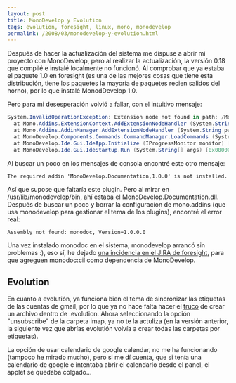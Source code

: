 ```yaml
---
layout: post
title: MonoDevelop y Evolution
tags: evolution, foresight, linux, mono, monodevelop
permalink: /2008/03/monodevelop-y-evolution.html
---
```


Después de hacer la actualización del sistema me dispuse a abrir mi proyecto con MonoDevelop, pero al realizar la actualización, la versión 0.18 que compilé e instalé localmente no funcionó. Al comprobar que ya estaba el paquete 1.0 en foresight (es una de las mejores cosas que tiene esta distribución, tiene los paquetes la mayoría de paquetes recien salidos del horno), por lo que instalé MonodDevelop 1.0.  

Pero para mi desesperación volvió a fallar, con el intuitivo mensaje:  

~~~csharp
System.InvalidOperationException: Extension node not found in path: /MonoDevelop/Ide/Commands  
  at Mono.Addins.ExtensionContext.AddExtensionNodeHandler (System.String path, Mono.Addins.ExtensionNodeEventHandler handler) [0x00000]   
  at Mono.Addins.AddinManager.AddExtensionNodeHandler (System.String path, Mono.Addins.ExtensionNodeEventHandler handler) [0x00000]   
  at MonoDevelop.Components.Commands.CommandManager.LoadCommands (System.String addinPath) [0x00000]   
  at MonoDevelop.Ide.Gui.IdeApp.Initialize (IProgressMonitor monitor) [0x00000]   
  at MonoDevelop.Ide.Gui.IdeStartup.Run (System.String[] args) [0x00000]   
~~~

Al buscar un poco en los mensajes de consola encontré este otro mensaje:  

~~~
The required addin 'MonoDevelop.Documentation,1.0.0' is not installed.  
~~~

Así que supose que faltaría este plugin. Pero al mirar en /usr/lib/monodevelop/bin, ahí estaba el MonoDevelop.Documentation.dll. Después de buscar un poco y borrar la configuración de mono.addins (que usa monodevelop para gestionar el tema de los plugins), encontré el error real:  

~~~
Assembly not found: monodoc, Version=1.0.0.0  
~~~

Una vez instalado monodoc en el sistema, monodevelop arrancó sin problemas :), eso sí, he dejado [una incidencia en el JIRA de foresight](https://issues.foresightlinux.org/browse/FL-995), para que agreguen monodoc:cil como dependencia de MonoDevelop.  

## Evolution

En cuanto a evolutión, ya funciona bien el tema de sincronizar las etiquetas de las cuentas de gmail, por lo que ya no hace falta hacer el [truco](/2008/02/gmail-etiquetas-imap-y-evolution.html) de crear un archivo dentro de .evolution. Ahora seleccionando la opción "unsubscribe" de la carpeta imap, ya no te la actuliza (en la versión anterior, la siguiente vez que abrías evolutión volvía a crear todas las carpetas por etiquetas).  

La opción de usar calendario de google calendar, no me ha funcionando (tampoco he mirado mucho), pero si me dí cuenta, que si tenía una calendario de google e intentaba abrir el calendario desde el panel, el applet se quedaba colgado...